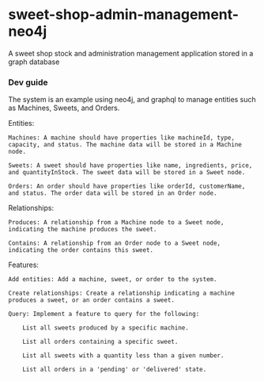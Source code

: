 # sweet-shop-admin-management-neo4j
A sweet shop stock and administration management application stored in a graph database

### Dev guide

The system is an example using neo4j, and graphql to manage entities such as Machines, Sweets, and Orders.

Entities:

    Machines: A machine should have properties like machineId, type, capacity, and status. The machine data will be stored in a Machine node.

    Sweets: A sweet should have properties like name, ingredients, price, and quantityInStock. The sweet data will be stored in a Sweet node.

    Orders: An order should have properties like orderId, customerName, and status. The order data will be stored in an Order node.

Relationships:

    Produces: A relationship from a Machine node to a Sweet node, indicating the machine produces the sweet.

    Contains: A relationship from an Order node to a Sweet node, indicating the order contains this sweet.

Features:

    Add entities: Add a machine, sweet, or order to the system.

    Create relationships: Create a relationship indicating a machine produces a sweet, or an order contains a sweet.

    Query: Implement a feature to query for the following:

        List all sweets produced by a specific machine.

        List all orders containing a specific sweet.

        List all sweets with a quantity less than a given number.

        List all orders in a 'pending' or 'delivered' state.